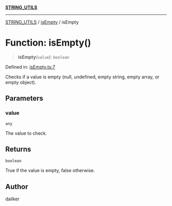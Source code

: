 [**STRING_UTILS**](../../README.md)

***

[STRING_UTILS](../../README.md) / [isEmpty](../README.md) / isEmpty

# Function: isEmpty()

> **isEmpty**(`value`): `boolean`

Defined in: [isEmpty.ts:7](https://github.com/dailker/everyutil/blob/41b2b91e0d43fdbbea18f7ea0bcf4029dd413f41/src/string/isEmpty.ts#L7)

Checks if a value is empty (null, undefined, empty string, empty array, or empty object).

## Parameters

### value

`any`

The value to check.

## Returns

`boolean`

True if the value is empty, false otherwise.

## Author

dailker
